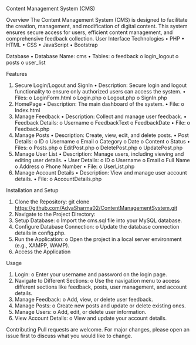 Content Management System (CMS)


Overview
The Content Management System (CMS) is designed to facilitate the creation, management, and modification of digital content. This system ensures secure access for users, efficient content management, and comprehensive feedback collection.
User Interface Technologies
•	PHP
•	HTML
•	CSS
•	JavaScript
•	Bootstrap


Database
•	Database Name: cms
•	Tables:
o	feedback
o	login_logout
o	posts
o	user_list


Features
1. Secure Login/Logout and SignIn
•	Description: Secure login and logout functionality to ensure only authorized users can access the system.
•	Files:
o	LoginForm.html
o	Login.php
o	Logout.php
o	SignIn.php
2. HomePage
•	Description: The main dashboard of the system.
•	File:
o	Index.html
3. Manage Feedback
•	Description: Collect and manage user feedback.
•	Feedback Details:
o	Username
o	FeedbackText
o	FeedbackDate
•	File:
o	Feedback.php
4. Manage Posts
•	Description: Create, view, edit, and delete posts.
•	Post Details:
o	ID
o	Username
o	Email
o	Category
o	Date
o	Content
o	Status
•	Files:
o	Posts.php
o	EditPost.php
o	DeletePost.php
o	UpdatePost.php
5. Manage User List
•	Description: Manage users, including viewing and editing user details.
•	User Details:
o	ID
o	Username
o	Email
o	Full Name
o	Address
o	Phone Number
•	File:
o	UserList.php
6. Manage Account Details
•	Description: View and manage user account details.
•	File:
o	AccountDetails.php


Installation and Setup
1.	Clone the Repository:
git clone https://github.com/AdyaSharma02/ContentManagementSystem.git
2.	Navigate to the Project Directory:
3.	Setup Database:
o	Import the cms.sql file into your MySQL database.
4.	Configure Database Connection:
o	Update the database connection details in config.php.
5.	Run the Application:
o	Open the project in a local server environment (e.g., XAMPP, WAMP).
6.	Access the Application

Usage
1.	Login:
o	Enter your username and password on the login page.
2.	Navigate to Different Sections:
o	Use the navigation menu to access different sections like feedback, posts, user management, and account details.
3.	Manage Feedback:
o	Add, view, or delete user feedback.
4.	Manage Posts:
o	Create new posts and update or delete existing ones.
5.	Manage Users:
o	Add, edit, or delete user information.
6.	View Account Details:
o	View and update your account details.


Contributing
Pull requests are welcome. For major changes, please open an issue first to discuss what you would like to change.
